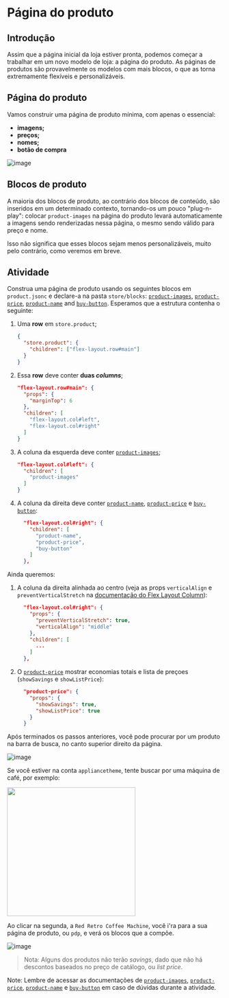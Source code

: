 # Página do produto

## Introdução

Assim que a página inicial da loja estiver pronta, podemos começar a trabalhar em um novo modelo de loja: a página do produto. As páginas de produtos são provavelmente os modelos com mais blocos, o que as torna extremamente flexíveis e personalizáveis.

## Página do produto

Vamos construir uma página de produto mínima, com apenas o essencial:

- **imagens;**
- **preços;**
- **nomes;**
- **botão de compra**

![image](https://user-images.githubusercontent.com/18701182/69375575-6b632780-0c87-11ea-85d2-41e1e858a33e.png)

## Blocos de produto

A maioria dos blocos de produto, ao contrário dos blocos de conteúdo, são inseridos em um determinado contexto, tornando-os um pouco "plug-n-play": colocar `product-images` na página do produto levará automaticamente a imagens sendo renderizadas nessa página, o mesmo sendo válido para preço e nome.

Isso não significa que esses blocos sejam menos personalizáveis, muito pelo contrário, como veremos em breve.

## Atividade

Construa uma página de produto usando os seguintes blocos em `product.jsonc` e declare-a na pasta `store/blocks`: [`product-images`](https://developers.vtex.com/docs/vtex-store-components-productimages), [`product-price`](https://developers.vtex.com/docs/vtex-product-price#product-price), [`product-name`](https://developers.vtex.com/docs/vtex-store-components-productname) and [`buy-button`](https://developers.vtex.com/docs/vtex-store-components-buybutton). Esperamos que a estrutura contenha o seguinte:

1. Uma **row** em `store.product`;

   ```json
   {
     "store.product": {
       "children": ["flex-layout.row#main"]
     }
   }
   ```

2. Essa **row** deve conter **duas _columns_**;

   ```json
   "flex-layout.row#main": {
     "props": {
       "marginTop": 6
     },
     "children": [
       "flex-layout.col#left",
       "flex-layout.col#right"
     ]
   }
   ```

3. A coluna da esquerda deve conter [`product-images`](https://developers.vtex.com/docs/vtex-store-components-productimages);

   ```json
   "flex-layout.col#left": {
     "children": [
       "product-images"
     ]
   }
   ```

4. A coluna da direita deve conter [`product-name`](https://developers.vtex.com/docs/vtex-store-components-productname), [`product-price`](https://developers.vtex.com/docs/vtex-product-price#product-price) e [`buy-button`](https://developers.vtex.com/docs/vtex-store-components-buybutton):

   ```json
     "flex-layout.col#right": {
       "children": [
         "product-name",
         "product-price",
         "buy-button"
       ]
     },
   ```

Ainda queremos:

1. A coluna da direita alinhada ao centro (veja as props `verticalAlign` e `preventVerticalStretch` na [documentação do Flex Layout Column](https://developers.vtex.com/docs/vtex-flex-layout#flex-layoutcol)):

   ```json
     "flex-layout.col#right": {
       "props": {
         "preventVerticalStretch": true,
         "verticalAlign": "middle"
       },
       "children": [
         ...
       ]
     },
   ```

2. O [`product-price`](https://developers.vtex.com/docs/vtex-product-price#configuration) mostrar economias totais e lista de preçoes (`showSavings` e `showListPrice`):

   ```json
     "product-price": {
       "props": {
         "showSavings": true,
         "showListPrice": true
       }
     }
   ```

Após terminados os passos anteriores, você pode procurar por um produto na barra de busca, no canto superior direito da página.

![image](https://user-images.githubusercontent.com/19495917/90903507-682ad280-e3a4-11ea-9781-77a9b111218b.png)

Se você estiver na conta `appliancetheme`, tente buscar por uma máquina de café, por exemplo:

<img src="https://user-images.githubusercontent.com/19495917/90903699-b049f500-e3a4-11ea-9e3e-6ad5f6a41333.png" height=300px>

Ao clicar na segunda, a `Red Retro Coffee Machine`, você i'ra para a sua página de produto, ou `pdp`, e verá os blocos que a compõe.

![image](https://user-images.githubusercontent.com/19495917/90905481-9f9a7e80-e3a6-11ea-99c4-6a546e0000a3.png)

> Nota: Alguns dos produtos não terão _savings_, dado que não há descontos baseados no preço de catálogo, ou _list price_.

Note: Lembre de acessar as documentações de [`product-images`](https://developers.vtex.com/docs/vtex-store-components-productimages), [`product-price`](https://developers.vtex.com/docs/vtex-product-price#product-price), [`product-name`](https://developers.vtex.com/docs/vtex-store-components-productname) e [`buy-button`](https://developers.vtex.com/docs/vtex-store-components-buybutton) em caso de dúvidas durante a atividade.

